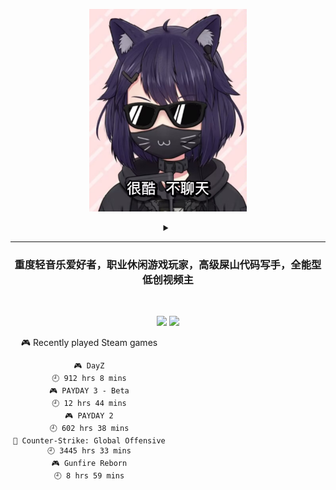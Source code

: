 <p align="center"><img src="./top.jpg" width="50%"/></p>
<details>
    <summary align="center"></summary>
    <p align="center">播放键</p>
</details>

---

<h3 align="center">重度轻音乐爱好者，职业休闲游戏玩家，高级屎山代码写手，全能型低创视频主</h3>
<br>

<p align="center">
  <a target="_blank" href="https://space.bilibili.com/3837681/"><img src="https://img.shields.io/badge/dynamic/json?style=flat-square&logo=bilibili&label=Bilibili&query=data.follower&url=https%3A%2F%2Fapi.bilibili.com%2Fx%2Frelation%2Fstat%3Fvmid%3D3837681%26jsonp%3Djsonp" /></a>
  <a target="_blank" href="https://steamcommunity.com/id/pisdoit"><img src="https://img.shields.io/badge/Steam-232361?logo=Steam&style=flat-square" /></a>
</p>

<div align="center" style="width: 50%">
    
<!-- steam-box start -->
🎮 Recently played Steam games
```text
🎮 DayZ                             🕘 912 hrs 8 mins
🎮 PAYDAY 3 - Beta                  🕘 12 hrs 44 mins
🎮 PAYDAY 2                         🕘 602 hrs 38 mins
🔫 Counter-Strike: Global Offensive 🕘 3445 hrs 33 mins
🎮 Gunfire Reborn                   🕘 8 hrs 59 mins
```
<!-- Powered by https://github.com/YouEclipse/steam-box . -->
<!-- steam-box end -->
    
</div>
